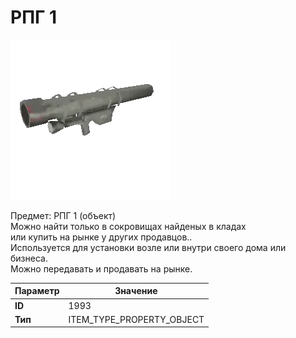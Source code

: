 # РПГ 1

![Item Image](../img/1993.webp?raw=true)

Предмет: РПГ 1 (объект)<br>Можно найти только в сокровищах найденых в кладах<br>или купить на рынке у других продавцов..<br>Используется для установки возле или внутри своего дома или бизнеса.<br>Можно передавать и продавать на рынке.


| Параметр | Значение |
|----------|----------|
| **ID** | 1993 |
| **Тип** | ITEM_TYPE_PROPERTY_OBJECT |

